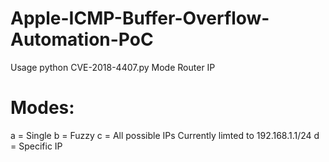 # Apple-ICMP-Buffer-Overflow-Automation-PoC

Usage python CVE-2018-4407.py Mode Router IP

# Modes:
a = Single
b = Fuzzy
c = All possible IPs Currently limted to 192.168.1.1/24
d = Specific IP
